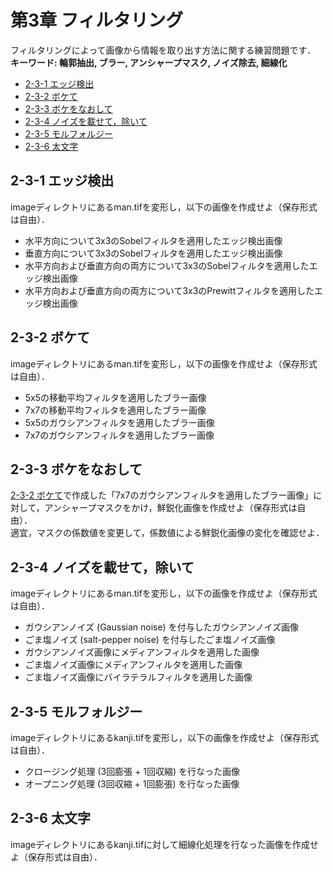 # 第3章 フィルタリング

フィルタリングによって画像から情報を取り出す方法に関する練習問題です．  
__キーワード: 輪郭抽出, ブラー, アンシャープマスク, ノイズ除去, 細線化__

- [2-3-1 エッジ検出](#edge)
- [2-3-2 ボケて](#blur)
- [2-3-3 ボケをなおして](#unsharp)
- [2-3-4 ノイズを載せて，除いて](#noise)
- [2-3-5 モルフォルジー](#morphology)
- [2-3-6 太文字](#thinning)

## <a name ="edge">2-3-1 エッジ検出
imageディレクトリにあるman.tifを変形し，以下の画像を作成せよ（保存形式は自由）．  
- 水平方向について3x3のSobelフィルタを適用したエッジ検出画像
- 垂直方向について3x3のSobelフィルタを適用したエッジ検出画像
- 水平方向および垂直方向の両方について3x3のSobelフィルタを適用したエッジ検出画像
- 水平方向および垂直方向の両方について3x3のPrewittフィルタを適用したエッジ検出画像

## <a name ="blur">2-3-2 ボケて
imageディレクトリにあるman.tifを変形し，以下の画像を作成せよ（保存形式は自由）．  
- 5x5の移動平均フィルタを適用したブラー画像
- 7x7の移動平均フィルタを適用したブラー画像
- 5x5のガウシアンフィルタを適用したブラー画像
- 7x7のガウシアンフィルタを適用したブラー画像

## <a name ="unsharp">2-3-3 ボケをなおして
[2-3-2 ボケて](#blur)で作成した「7x7のガウシアンフィルタを適用したブラー画像」に対して，アンシャープマスクをかけ，鮮鋭化画像を作成せよ（保存形式は自由）．  
適宜，マスクの係数値を変更して，係数値による鮮鋭化画像の変化を確認せよ．  

## <a name ="noise">2-3-4 ノイズを載せて，除いて
imageディレクトリにあるman.tifを変形し，以下の画像を作成せよ（保存形式は自由）．  
- ガウシアンノイズ (Gaussian noise) を付与したガウシアンノイズ画像
- ごま塩ノイズ (salt-pepper noise) を付与したごま塩ノイズ画像
- ガウシアンノイズ画像にメディアンフィルタを適用した画像
- ごま塩ノイズ画像にメディアンフィルタを適用した画像
- ごま塩ノイズ画像にバイラテラルフィルタを適用した画像

## <a name ="morphology">2-3-5 モルフォルジー
imageディレクトリにあるkanji.tifを変形し，以下の画像を作成せよ（保存形式は自由）．  
- クロージング処理 (3回膨張 + 1回収縮) を行なった画像
- オープニング処理 (3回収縮 + 1回膨張) を行なった画像

## <a name ="thinning">2-3-6 太文字
imageディレクトリにあるkanji.tifに対して細線化処理を行なった画像を作成せよ（保存形式は自由）．  

